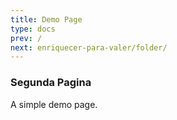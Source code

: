 ```yaml
---
title: Demo Page
type: docs
prev: /
next: enriquecer-para-valer/folder/
---
```


### Segunda Pagina

A simple demo page. 

